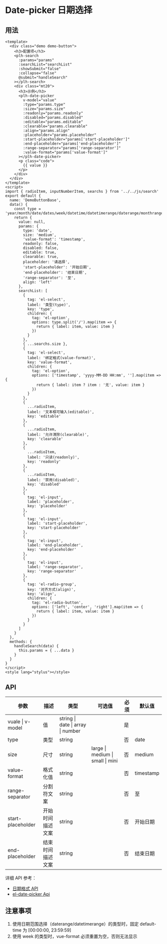 # Date-picker 日期选择

## 用法

<date-picker-base></date-picker-base>

```vue
<template>
  <div class="demo demo-button">
    <h3>配置项</h3>
    <plh-search
      :params="params"
      :searchList="searchList"
      :showSubmit="false"
      :collapse="false"
      @submit="handleSearch"
    ></plh-search>
    <div class="mt20">
      <h3>示例</h3>
      <plh-date-picker
        v-model="value"
        :type="params.type"
        :size="params.size"
        :readonly="params.readonly"
        :disabled="params.disabled"
        :editable="params.editable"
        :clearable="params.clearable"
        :align="params.align"
        :placeholder="params.placeholder"
        :start-placeholder="params['start-placeholder']"
        :end-placeholder="params['end-placeholder']"
        :range-separator="params['range-separator']"
        :value-format="params['value-format']"
      ></plh-date-picker>
      <p class="code">
        {{ value }}
      </p>
    </div>
  </div>
</template>
<script>
import { radioItem, inputNumberItem, searchs } from '../../js/search'
export default {
  name: 'DemoButtonBase',
  data() {
    const type = 'year/month/date/dates/week/datetime/datetimerange/daterange/monthrange'
    return {
      value: null,
      params: {
        type: 'date',
        size: 'medium',
        'value-format': 'timestamp',
        readonly: false,
        disabled: false,
        editable: true,
        clearable: true,
        placeholder: '请选择',
        'start-placeholder': '开始日期',
        'end-placeholder': '结束日期',
        'range-separator': '至',
        align: 'left'
      },
      searchList: [
        {
          tag: 'el-select',
          label: '类型(type)',
          key: 'type',
          children: {
            tag: 'el-option',
            options: type.split('/').map(item => {
              return { label: item, value: item }
            })
          }
        },
        { ...searchs.size },
        {
          tag: 'el-select',
          label: '绑定格式(value-format)',
          key: 'value-format',
          children: {
            tag: 'el-option',
            options: ['timestamp', 'yyyy-MM-DD HH:mm', ''].map(item => {
              return { label: item ? item : '无', value: item }
            })
          }
        },
        {
          ...radioItem,
          label: '文本框可输入(editable)',
          key: 'editable'
        },
        {
          ...radioItem,
          label: '允许清除(clearable)',
          key: 'clearable'
        },
        {
          ...radioItem,
          label: '只读(readonly)',
          key: 'readonly'
        },
        {
          ...radioItem,
          label: '禁用(disabled)',
          key: 'disabled'
        },
        {
          tag: 'el-input',
          label: 'placeholder',
          key: 'placeholder'
        },
        {
          tag: 'el-input',
          label: 'start-placeholder',
          key: 'start-placeholder'
        },
        {
          tag: 'el-input',
          label: 'end-placeholder',
          key: 'end-placeholder'
        },
        {
          tag: 'el-input',
          label: 'range-separator',
          key: 'range-separator'
        },
        {
          tag: 'el-radio-group',
          key: '对齐方式(align)',
          key: 'align',
          children: {
            tag: 'el-radio-button',
            options: ['left', 'center', 'right'].map(item => {
              return { label: item, value: item }
            })
          }
        }
      ]
    }
  },
  methods: {
    handleSearch(data) {
      this.params = { ...data }
    }
  }
}
</script>
<style lang="stylus"></style>
```

## API

| 参数              | 描述             | 类型                              | 可选值                           | 必须 | 默认值    |
| ----------------- | ---------------- | --------------------------------- | -------------------------------- | ---- | --------- |
| vuale \| v-model  | 值               | string \| date \| array \| number |                                  | 是   |           |
| type              | 类型             | string                            |                                  | 否   | date      |
| size              | 尺寸             | string                            | large \| medium \| small \| mini | 否   | medium    |
| value-format      | 格式化值         | string                            |                                  | 否   | timestamp |
| range-separator   | 分割符文案       | string                            |                                  | 否   | 至        |
| start-placeholder | 开始时间描述文案 | string                            |                                  | 否   | 开始日期  |
| end-placeholder   | 结束时间描述文案 | string                            |                                  | 否   | 结束日期  |

详细 API 参考：

- [日期格式 API](https://element.eleme.cn/#/zh-CN/component/date-picker#ri-qi-ge-shi)
- [el-date-picker Api](https://element.eleme.cn/#/zh-CN/component/date-picker#attributes)

## 注意事项

1. 使用日期范围选择（daterange/datetimerange）的类型时，固定 default-time 为 [00:00:00, 23:59:59]
2. 使用 week 的类型时，vue-format 必须重置为空，否则无法显示
